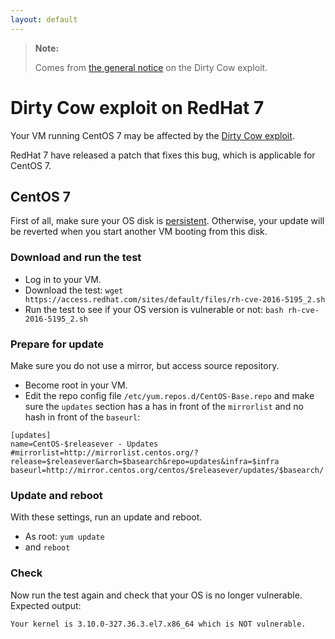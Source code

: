 ```yaml
---
layout: default
---
```


> **Note:**
>
> Comes from [the general notice](dirtycow) on the Dirty Cow exploit.

# Dirty Cow exploit on RedHat 7

Your VM running CentOS 7 may be affected by the [Dirty Cow exploit](dirtycow).

RedHat 7 have released a patch that fixes this bug, which is applicable for CentOS 7.

## CentOS 7

First of all, make sure your OS disk is [persistent](../image_persistence).
Otherwise, your update will be reverted when you start another VM booting from this disk.

### Download and run the test

- Log in to your VM.
- Download the test: 
  `wget https://access.redhat.com/sites/default/files/rh-cve-2016-5195_2.sh`
- Run the test to see if your OS version is vulnerable or not:
  `bash rh-cve-2016-5195_2.sh`

### Prepare for update

Make sure you do not use a mirror, but access source repository.

- Become root in your VM.
- Edit the repo config file `/etc/yum.repos.d/CentOS-Base.repo` and make sure the `updates` section has a has in front of the `mirrorlist` and no hash in front of the `baseurl`:

```
[updates]
name=CentOS-$releasever - Updates
#mirrorlist=http://mirrorlist.centos.org/?release=$releasever&arch=$basearch&repo=updates&infra=$infra
baseurl=http://mirror.centos.org/centos/$releasever/updates/$basearch/
```
### Update and reboot

With these settings, run an update and reboot.

- As root: `yum update`
- and `reboot`

### Check

Now run the test again and check that your OS is no longer vulnerable.
Expected output:

```
Your kernel is 3.10.0-327.36.3.el7.x86_64 which is NOT vulnerable.
```
